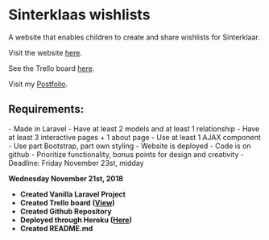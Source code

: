 <h1>Sinterklaas wishlists</h1>
<p>A website that enables children to create and share wishlists for Sinterklaar.<p>
<p>Visit the website <a href="https://murmuring-woodland-16654.herokuapp.com/">here</a>.</p>
<p>See the Trello board <a href="https://trello.com/b/jt0bSx8M/sinterklaas">here</a>.</p>
<p>Visit my <a href="http://www.doriekeberends.nl">Postfolio</a>.</p>

<h2>Requirements:</h2>
<p>
- Made in Laravel
- Have at least 2 models and at least 1 relationship
- Have at least 3 interactive pages + 1 about page
- Use at least 1 AJAX component
- Use part Bootstrap, part own styling
- Website is deployed 
- Code is on github
- Prioritize functionality, bonus points for design and creativity
- Deadline: Friday November 23st, midday
</p>

<b>Wednesday November 21st, 2018<b>
- Created Vanilla Laravel Project
- Created Trello board (<a href="https://trello.com/b/jt0bSx8M/sinterklaas">View</a>)
- Created Github Repository 
- Deployed through Heroku (<a href="https://murmuring-woodland-16654.herokuapp.com/">Here</a>)
- Created README.md